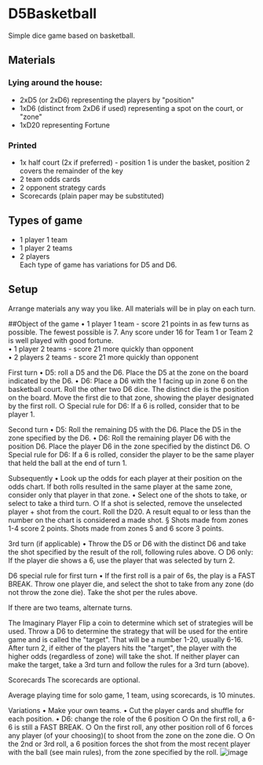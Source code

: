 # D5Basketball
Simple dice game based on basketball.

## Materials
### Lying around the house:
+ 2xD5 (or 2xD6) representing the players by "position"  
+ 1xD6 (distinct from 2xD6 if used) representing a spot on the court, or "zone"  
+ 1xD20 representing Fortune  

### Printed
+ 1x half court  (2x if preferred) - position 1 is under the basket, position 2 covers the remainder of the key  
+ 2 team odds cards  
+ 2 opponent strategy cards   
+ Scorecards (plain paper may be substituted)  

## Types of game
+ 1 player 1 team
+ 1 player 2 teams
+ 2 players  
Each type of game has variations for D5 and D6.

## Setup
Arrange materials any way you like. All materials will be in play on each turn.

##Object of the game
	• 1 player 1 team - score 21 points in as few turns as possible. The fewest possible is 7. Any score under 16 for Team 1 or Team 2 is well played with good fortune.  
	• 1 player 2 teams - score 21 more quickly than opponent  
	• 2 players 2 teams - score 21 more quickly than opponent  

First turn
	• D5: roll a D5 and the D6. Place the D5 at the zone on the board indicated by the D6.
	• D6: Place a D6 with the 1 facing up in zone 6 on the basketball court. Roll the other two D6 dice. The distinct die is the position on the board. Move the first die to that zone, showing the player designated by the first roll.
		○ Special rule for D6: If a 6 is rolled, consider that to be player 1.

Second turn
	• D5: Roll the remaining D5 with the D6. Place the D5 in the zone specified by the D6.
	• D6: Roll the remaining player D6 with the position D6. Place the player D6 in the zone specified by the distinct D6.
		○ Special rule for D6: If a 6 is rolled, consider the player to be the same player that held the ball at the end of turn 1.

Subsequently
	• Look up the odds for each player at their position on the odds chart. If both rolls resulted in the same player at the same zone, consider only that player in that zone.
	• Select one of the shots to take, or select to take a third turn.
		○ If a shot is selected, remove the unselected player + shot from the court. Roll the D20. A result equal to or less than the number on the chart is considered a made shot.
			§ Shots made from zones 1-4 score 2 points. Shots made from zones 5 and 6 score 3 points.

3rd turn (if applicable)
	• Throw the D5 or D6 with the distinct D6 and take the shot specified by the result of the roll, following rules above.
		○ D6 only: If the player die shows a 6, use the player that was selected by turn 2.

D6 special rule for first turn
	• If the first roll is a pair of 6s, the play is a FAST BREAK. Throw one player die, and select the shot to take from any zone (do not throw the zone die). Take the shot per the rules above.

If there are two teams, alternate turns.

The Imaginary Player
Flip a coin to determine which set of strategies will be used. Throw a D6 to determine the strategy that  will be used for the entire game and is called the "target". That will be a number 1-20, usually 6-16. After turn 2, if either of the players hits the "target", the player with the higher odds (regardless of zone) will take the shot. If neither player can make the target, take a 3rd turn and follow the rules for a 3rd turn (above).

Scorecards
The scorecards are optional. 

Average playing time for solo game, 1 team, using scorecards, is 10 minutes.

Variations
	• Make your own teams.
	• Cut the player cards and shuffle for each position.
	• D6: change the role of the 6 position
		○ On the first roll, a 6-6 is still a FAST BREAK.
		○ On the first roll, any other position roll of 6 forces any player (of your choosing)( to shoot from the zone on the zone die.
		○ On the 2nd or 3rd roll, a 6 position forces the shot from the most recent player with the ball (see main rules), from the zone specified by the roll.
![image](https://github.com/1986Astros/D5Basketball/assets/47726825/52857cdf-4192-4cdb-90c5-0982c6fd9853)
